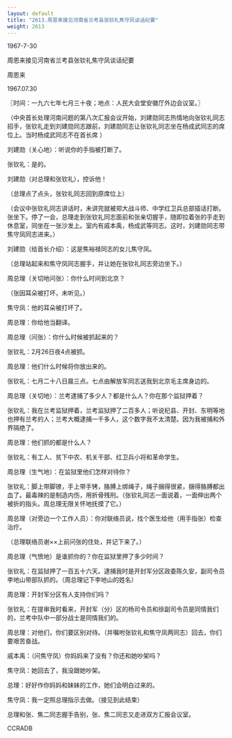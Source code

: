 ```yaml
---
layout: default
title: "2613.周恩来接见河南省兰考县张钦礼焦守凤谈话纪要"
weight: 2613
---
```


1967-7-30

周恩来接见河南省兰考县张钦礼焦守凤谈话纪要

周恩来

1967.07.30

〖时间：一九六七年七月三十夜；地点：人民大会堂安徽厅外边会议室。〗

（中央首长处理河南问题的第八次汇报会议开始，刘建勋同志热情地向张钦礼同志招手，张钦礼走到刘建勋同志跟前，刘建勋同志让张钦礼同志坐在杨成武同志的席位上。当时杨成武同志不在首长席 ）

刘建勋（关心地）：听说你的手指被打断了。

张钦礼：是的。

刘建勋（对总理和张钦礼），控诉他！

（总理点了点头，张钦礼同志回到原席位上）

（会议中张钦礼同志讲话时，未讲完就被郑大战斗师、中学红卫兵总部插话打断。张坐下。停了一会，总理走到张钦礼同志面前和张亲切握手，随即拉着张的手走到休息室，同坐在一张沙发上。室内有戚本禹，杨成武等同志。这时，刘建勋同志带焦守凤同志进来。）

刘建勋（给首长介绍）：这是焦裕禄同志的女儿焦守凤。

（总理站起来和焦守凤同志握手，并让她在张钦礼同志旁边坐下。）

周总理（关切地问张）：你什么时间到北京？

（张因耳朵被打坏，未听见。）

焦守凤：他的耳朵被打坏了。

周总理：你给他当翻译。

周总理（问张）：你什么时候被抓起来的？

张钦礼：2月26日夜4点被抓。

周总理：他们什么时候将你放出来的。

张钦礼：七月二十八日晨三点。七点由解放军同志送我到北京毛主席身边的。

周总理（关切地）：兰考逮捕了多少人？都是什么人？你在那个监狱押着？

张钦礼：我在兰考监狱押着，兰考监狱押了二百多人；听说杞县、开封、东明等地也押有兰考的人；兰考大概逮捕一千多人，这个数字我不太清楚。因为我被捕和外界隔绝了。

周总理：他们抓的都是什么人？

张钦礼：有工人、贫下中农、机关干部、红卫兵小将和革命学生。

周总理（生气地）：在监狱里他们怎样对待你？

张钦礼：脚上带脚镣，手上带手铐，胳膊上绑绳子，绳子捆得很紧，捆得胳膊都出血了。最毒辣的是制造内伤，用折骨残刑。（张钦礼同志一面说着，一面伸出两个被折的指头。周总理无限关怀地抚摸了它。）

周总理（对旁边一个工作人员）：你对联络员说，找个医生给他（用手指张）检查治疗。

（总理联络员谢××上前问张的住处，并记下来了。）

周总理（气愤地）是谁抓你的？你在监狱里押了多少时间？

张钦礼：在监狱押了一百五十六天。逮捕我时是开封军分区政委陈久安，副司令员李地山带部队抓的。（周总理记下李地山的姓名）

周总理：开封军分区有人支持你们吗？

张钦礼：在提审我时看来，开封军（分）区的杨司令员和徐副司令员是同情我们的，兰考中队中一部分战士是同情我们的。

周总理：对他们，你们要区别对待。（并嘱咐张钦礼和焦守凤两同志）回去，你们要艰苦奋战。

戚本禹：（问焦守凤）你妈妈来了没有？你还和她吵架吗？

焦守凤：她回去了，我没跟她吵架。

总理：好好作你妈妈和妹妹的工作，她们会明白过来的。

焦守凤：我一定照总理指示去做。（接见到此结束）

总理和张、焦二同志握手告别，张、焦二同志又走进双方汇报会议室。

CCRADB

